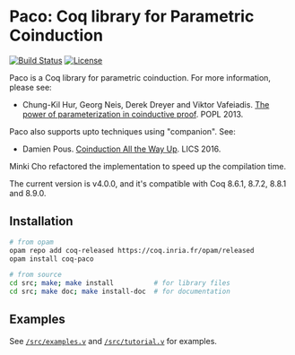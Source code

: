 # Paco: Coq library for Parametric Coinduction

[![Build Status](https://travis-ci.org/snu-sf/paco.svg?branch=master)](https://travis-ci.org/snu-sf/paco)
[![License](https://img.shields.io/badge/license-BSD3-blue.svg)](https://github.com/snu-sf/paco)

Paco is a Coq library for parametric coinduction.  For more information, please see:

- Chung-Kil Hur, Georg Neis, Derek Dreyer and Viktor Vafeiadis.  [The power of parameterization in coinductive proof](https://dl.acm.org/citation.cfm?doid=2429069.2429093).  POPL 2013.

Paco also supports upto techniques using "companion".  See:
- Damien Pous.  [Coinduction All the Way Up](https://dl.acm.org/citation.cfm?id=2934564).  LICS 2016.

Minki Cho refactored the implementation to speed up the compilation time.

The current version is v4.0.0, and it's compatible with Coq 8.6.1, 8.7.2, 8.8.1 and 8.9.0.


## Installation

```bash
# from opam
opam repo add coq-released https://coq.inria.fr/opam/released
opam install coq-paco

# from source
cd src; make; make install          # for library files
cd src; make doc; make install-doc  # for documentation
```

## Examples

See [`/src/examples.v`](/src/examples.v) and [`/src/tutorial.v`](/src/tutorial.v) for examples.
